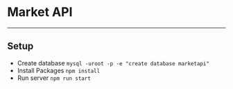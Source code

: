 # Market API

---

## Setup

- Create database
  `mysql -uroot -p -e "create database marketapi"`
- Install Packages
  `npm install`
- Run server
  `npm run start`
